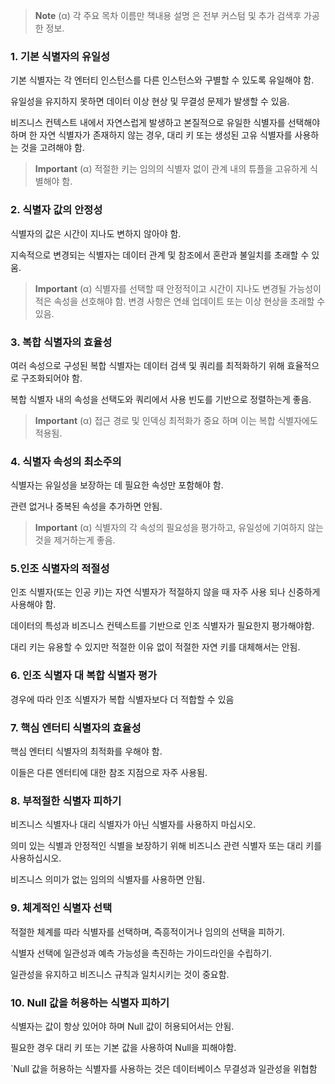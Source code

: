 
>**Note**
> (α) 각 주요 목차 이름만 책내용 설명 은 전부 커스텀 및 추가 검색후 가공한 정보.
### 1. 기본 식별자의 유일성

기본 식별자는 각 엔터티 인스턴스를 다른 인스턴스와 구별할 수 있도록 유일해야 함. 

유일성을 유지하지 못하면 데이터 이상 현상 및 무결성 문제가 발생할 수 있음. 

비즈니스 컨텍스트 내에서 자연스럽게 발생하고 본질적으로 유일한 식별자를 선택해야 하며 한 자연 식별자가 존재하지 않는 경우, 대리 키 또는 생성된 고유 식별자를 사용하는 것을 고려해야 함.

>**Important**
> (α)  적절한 키는 임의의 식별자 없이 관계 내의 튜플을 고유하게 식별해야 함.

### 2. 식별자 값의 안정성

식별자의 값은 시간이 지나도 변하지 않아야 함.

지속적으로 변경되는 식별자는 데이터 관계 및 참조에서 혼란과 불일치를 초래할 수 있움.

>**Important**
> (α) 식별자를 선택할 때 안정적이고 시간이 지나도 변경될 가능성이 적은 속성을 선호해야 함.
> 변경 사항은 연쇄 업데이트 또는 이상 현상을 초래할 수 있음.

### 3. 복합 식별자의 효율성

여러 속성으로 구성된 복합 식별자는 데이터 검색 및 쿼리를 최적화하기 위해 효율적으로 구조화되어야 함.

복합 식별자 내의 속성을 선택도와 쿼리에서 사용 빈도를 기반으로 정렬하는게 좋음.

>**Important**
> (α)  접근 경로 및 인덱싱 최적화가 중요 하며 이는 복합 식별자에도 적용됨.

### 4. 식별자 속성의 최소주의

식별자는 유일성을 보장하는 데 필요한 속성만 포함해야 함.

관련 없거나 중복된 속성을 추가하면 안됨.

>**Important**
> (α)  식별자의 각 속성의 필요성을 평가하고, 유일성에 기여하지 않는 것을 제거하는게 좋음.

### 5.인조 식별자의 적절성

인조 식별자(또는 인공 키)는 자연 식별자가 적절하지 않을 때 자주 사용 되나 신중하게 사용해야 함.

데이터의 특성과 비즈니스 컨텍스트를 기반으로 인조 식별자가 필요한지 평가해야함.

대리 키는 유용할 수 있지만 적절한 이유 없이 적절한 자연 키를 대체해서는 안됨.

### 6. 인조 식별자 대 복합 식별자 평가

경우에 따라 인조 식별자가 복합 식별자보다 더 적합할 수 있음

### 7. 핵심 엔터티 식별자의 효율성

핵심 엔터티 식별자의 최적화를 우해야 함. 

이들은 다른 엔터티에 대한 참조 지점으로 자주 사용됨.


### 8. 부적절한 식별자 피하기

비즈니스 식별자나 대리 식별자가 아닌 식별자를 사용하지 마십시오.

의미 있는 식별과 안정적인 식별을 보장하기 위해 비즈니스 관련 식별자 또는 대리 키를 사용하십시오.

비즈니스 의미가 없는 임의의 식별자를 사용하면 안됨.
 
### 9. 체계적인 식별자 선택

적절한 체계를 따라 식별자를 선택하며, 즉흥적이거나 임의의 선택을 피하기.

식별자 선택에 일관성과 예측 가능성을 촉진하는 가이드라인을 수립하기.

일관성을 유지하고 비즈니스 규칙과 일치시키는 것이 중요함.

### 10. Null 값을 허용하는 식별자 피하기

식별자는 값이 항상 있어야 하며 Null 값이 허용되어서는 안됨.

필요한 경우 대리 키 또는 기본 값을 사용하여 Null을 피해야함.

`Null 값을 허용하는 식별자를 사용하는 것은 데이터베이스 무결성과 일관성을 위협함